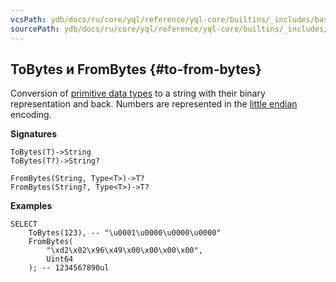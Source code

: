 ```yaml
---
vcsPath: ydb/docs/ru/core/yql/reference/yql-core/builtins/_includes/basic/to_from_bytes.md
sourcePath: ydb/docs/ru/core/yql/reference/yql-core/builtins/_includes/basic/to_from_bytes.md
---
```

## ToBytes и FromBytes {#to-from-bytes}

Conversion of [primitive data types](../../../types/primitive.md) to a string with their binary representation and back. Numbers are represented in the [little endian](https://en.wikipedia.org/wiki/Endianness#Little-endian) encoding.

**Signatures**
```
ToBytes(T)->String
ToBytes(T?)->String?

FromBytes(String, Type<T>)->T?
FromBytes(String?, Type<T>)->T?
```

**Examples**
```yql
SELECT
    ToBytes(123), -- "\u0001\u0000\u0000\u0000"
    FromBytes(
        "\xd2\x02\x96\x49\x00\x00\x00\x00",
        Uint64
    ); -- 1234567890ul
```
